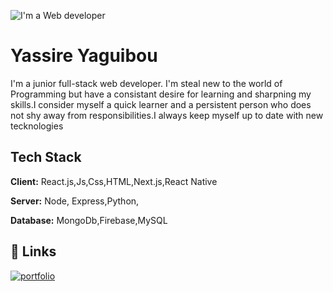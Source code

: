 
![I'm a Web developer](![code-g7ced5591b_1920](https://user-images.githubusercontent.com/83545092/152705601-b47bbcf4-f610-425d-9b62-f88985b377db.jpg))

# Yassire Yaguibou
I'm a junior full-stack web developer. I'm steal new to the world of Programming but have a consistant desire for learning and sharpning my skills.I consider myself a quick learner and a persistent person who does not shy away from responsibilities.I always keep myself up to date with new tecknologies

## Tech Stack

**Client:** React.js,Js,Css,HTML,Next.js,React Native

**Server:** Node, Express,Python,

**Database:** MongoDb,Firebase,MySQL

## 🔗 Links
[![portfolio](https://img.shields.io/badge/my_portfolio-000?style=for-the-badge&logo=ko-fi&logoColor=white)](https://portfolio-yy.herokuapp.com/ )


